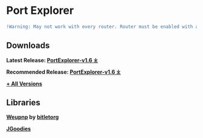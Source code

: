 # Port Explorer

```diff
!Warning: May not work with every router. Router must be enabled with access to Universal Plug and Play
```
## Downloads

**Latest Release: [PortExplorer-v1.6 ⤓](https://github.com/swimauger/PortExplorer/raw/master/build/PortExplorer-v1.6.jar)**

**Recommended Release: [PortExplorer-v1.6 ⤓](https://github.com/swimauger/PortExplorer/raw/master/build/PortExplorer-v1.6.jar)**

**[+ All Versions](https://portexplorer.swimauger.com)**

## Libraries
**[Weupnp](http://bitletorg.github.io/weupnp/) by [bitletorg](https://www.bitlet.org)**

**[JGoodies](http://www.jgoodies.com/)**
